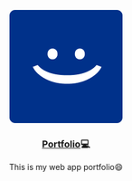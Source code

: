 <p align="center">
  <img src="./logo-blue.png" alt="portfolio" />
</p>

<h3 align="center">
  <a href="https://nukuutos.github.io/portfolio" target="_blank" rel="noopener noreferrer">Portfolio</a>💻
</h3>

<p align="center">
  This is my web app portfolio😄
</p>
